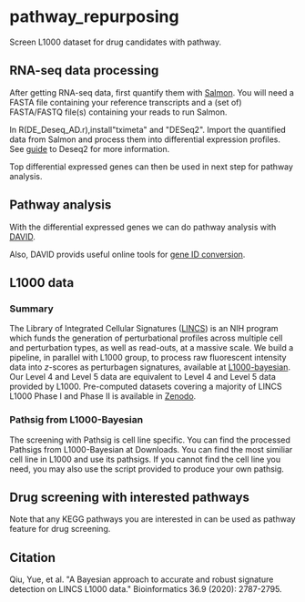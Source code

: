 # pathway_repurposing
Screen L1000 dataset for drug candidates with pathway.

## RNA-seq data processing 
After getting RNA-seq data, first quantify them with [Salmon](https://github.com/COMBINE-lab/salmon). You will need a FASTA file containing your reference transcripts and a (set of) FASTA/FASTQ file(s) containing your reads to run Salmon.

In R(DE_Deseq_AD.r),install"tximeta" and "DESeq2". Import the quantified data from Salmon and process them into differential expression profiles. See [guide](https://bioc.ism.ac.jp/packages/2.14/bioc/vignettes/DESeq2/inst/doc/beginner.pdf) to Deseq2 for more information.

Top differential expressed genes can then be used in next step for pathway analysis. 

## Pathway analysis
With the differential expressed genes we can do pathway analysis with [DAVID](https://david.ncifcrf.gov/). 

Also, DAVID provids useful online tools for [gene ID conversion](https://david.ncifcrf.gov/conversion.jsp).

## L1000 data
### Summary
The Library of Integrated Cellular Signatures ([LINCS](https://lincsproject.org/LINCS/)) is an NIH program which funds the generation of perturbational profiles across multiple cell and perturbation types, as well as read-outs, at a massive scale. We build a pipeline, in parallel with L1000 group, to process raw fluorescent intensity data into *z*-scores as perturbagen signatures, available at [L1000-bayesian](https://github.com/njpipeorgan/L1000-bayesian). Our Level 4 and Level 5 data are equivalent to Level 4 and Level 5 data provided by L1000. Pre-computed datasets covering a majority of LINCS L1000 Phase I and Phase II is available in [Zenodo](https://zenodo.org/record/5559183#.YWJS39rMKUk).

### Pathsig from L1000-Bayesian
The screening with Pathsig is cell line specific. You can find the processed Pathsigs from L1000-Bayesian at Downloads. You can find the most similiar cell line in L1000 and use its pathsigs.
If you cannot find the cell line you need, you may also use the script provided to produce your own pathsig.

## Drug screening with interested pathways
Note that any KEGG pathways you are interested in can be used as pathway feature for drug screening.

## Citation

Qiu, Yue, et al. "A Bayesian approach to accurate and robust signature detection on LINCS L1000 data." Bioinformatics 36.9 (2020): 2787-2795.